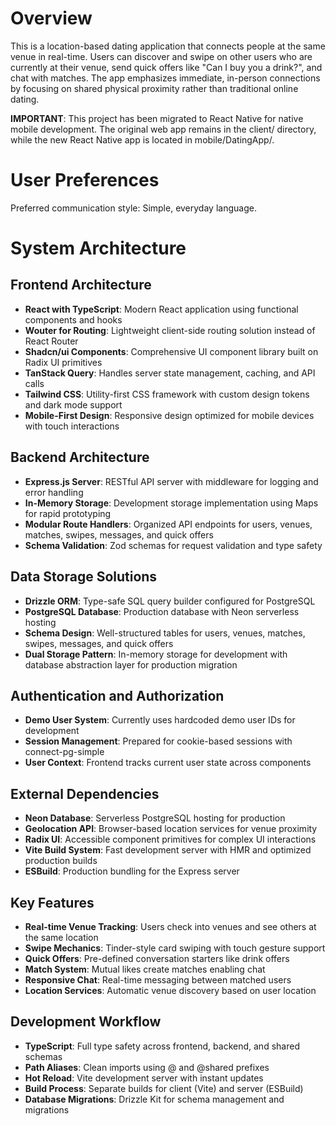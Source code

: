 # Overview

This is a location-based dating application that connects people at the same venue in real-time. Users can discover and swipe on other users who are currently at their venue, send quick offers like "Can I buy you a drink?", and chat with matches. The app emphasizes immediate, in-person connections by focusing on shared physical proximity rather than traditional online dating.

**IMPORTANT**: This project has been migrated to React Native for native mobile development. The original web app remains in the client/ directory, while the new React Native app is located in mobile/DatingApp/.

# User Preferences

Preferred communication style: Simple, everyday language.

# System Architecture

## Frontend Architecture
- **React with TypeScript**: Modern React application using functional components and hooks
- **Wouter for Routing**: Lightweight client-side routing solution instead of React Router
- **Shadcn/ui Components**: Comprehensive UI component library built on Radix UI primitives
- **TanStack Query**: Handles server state management, caching, and API calls
- **Tailwind CSS**: Utility-first CSS framework with custom design tokens and dark mode support
- **Mobile-First Design**: Responsive design optimized for mobile devices with touch interactions

## Backend Architecture
- **Express.js Server**: RESTful API server with middleware for logging and error handling
- **In-Memory Storage**: Development storage implementation using Maps for rapid prototyping
- **Modular Route Handlers**: Organized API endpoints for users, venues, matches, swipes, messages, and quick offers
- **Schema Validation**: Zod schemas for request validation and type safety

## Data Storage Solutions
- **Drizzle ORM**: Type-safe SQL query builder configured for PostgreSQL
- **PostgreSQL Database**: Production database with Neon serverless hosting
- **Schema Design**: Well-structured tables for users, venues, matches, swipes, messages, and quick offers
- **Dual Storage Pattern**: In-memory storage for development with database abstraction layer for production migration

## Authentication and Authorization
- **Demo User System**: Currently uses hardcoded demo user IDs for development
- **Session Management**: Prepared for cookie-based sessions with connect-pg-simple
- **User Context**: Frontend tracks current user state across components

## External Dependencies
- **Neon Database**: Serverless PostgreSQL hosting for production
- **Geolocation API**: Browser-based location services for venue proximity
- **Radix UI**: Accessible component primitives for complex UI interactions
- **Vite Build System**: Fast development server with HMR and optimized production builds
- **ESBuild**: Production bundling for the Express server

## Key Features
- **Real-time Venue Tracking**: Users check into venues and see others at the same location
- **Swipe Mechanics**: Tinder-style card swiping with touch gesture support
- **Quick Offers**: Pre-defined conversation starters like drink offers
- **Match System**: Mutual likes create matches enabling chat
- **Responsive Chat**: Real-time messaging between matched users
- **Location Services**: Automatic venue discovery based on user location

## Development Workflow
- **TypeScript**: Full type safety across frontend, backend, and shared schemas
- **Path Aliases**: Clean imports using @ and @shared prefixes
- **Hot Reload**: Vite development server with instant updates
- **Build Process**: Separate builds for client (Vite) and server (ESBuild)
- **Database Migrations**: Drizzle Kit for schema management and migrations
